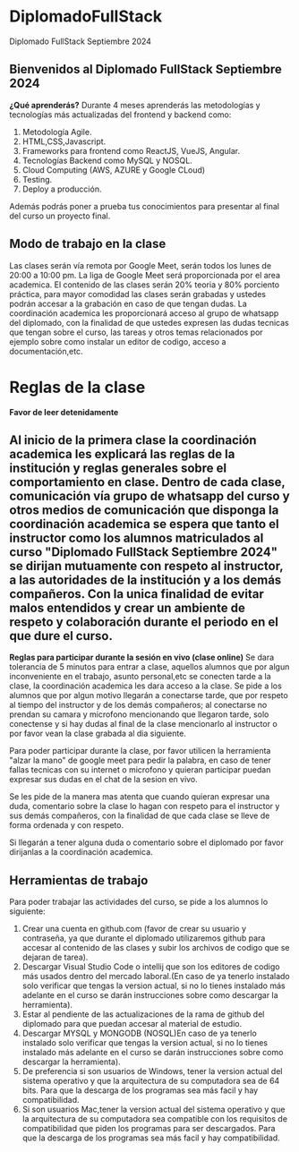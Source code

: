 # DiplomadoFullStack
Diplomado FullStack Septiembre 2024

## Bienvenidos al Diplomado FullStack Septiembre 2024

**¿Qué aprenderás?**
Durante 4 meses aprenderás las metodologías y tecnologías más actualizadas del frontend y backend como:

1. Metodología Agile.
2. HTML,CSS,Javascript.
3. Frameworks para frontend como ReactJS, VueJS, Angular.
4. Tecnologías Backend como MySQL y NOSQL.
5. Cloud Computing (AWS, AZURE y Google CLoud)
6. Testing.
7. Deploy a producción.

Además podrás poner a prueba tus conocimientos para presentar al final del curso un proyecto final.

## Modo de trabajo en la clase 

Las clases serán vía remota por Google Meet, serán todos los lunes de 20:00 a 10:00 pm. La liga de Google Meet será proporcionada por el area academica.
El contenido de las clases serán 20% teoria y 80% porciento práctica, para mayor comodidad las clases serán grabadas y ustedes podrán accesar a la grabación en caso de que tengan dudas.
La coordinación academica les proporcionará acceso al grupo de whatsapp del diplomado, con la finalidad de que ustedes expresen las dudas tecnicas que tengan sobre el curso, las tareas y otros temas relacionados por ejemplo sobre como instalar un editor de codigo, acceso a documentación,etc. 

# Reglas de la clase
**Favor de leer detenidamente**
## Al inicio de la primera clase la coordinación academica les explicará las reglas de la institución y reglas generales sobre el comportamiento en clase. Dentro de cada clase, comunicación vía grupo de whatsapp del curso y otros medios de comunicación que disponga la coordinación academica se espera que tanto el instructor como los alumnos matriculados al curso "Diplomado FullStack Septiembre 2024" se dirijan mutuamente con respeto al instructor, a las autoridades de la institución y a los demás compañeros. Con la unica finalidad de evitar malos entendidos y crear un ambiente de respeto y colaboración durante el periodo en el que dure el curso. 

**Reglas para participar durante la sesión en vivo (clase online)**
Se dara tolerancia de 5 minutos para entrar a clase, aquellos alumnos que por algun inconveniente en el trabajo, asunto personal,etc se conecten tarde a la clase, la coordinación academica les dara acceso a la clase. Se pide a los alumnos que por algun motivo llegarán a conectarse tarde, que por respeto al tiempo del instructor y de los demás compañeros; al conectarse no prendan su camara y microfono mencionando que llegaron tarde, solo conectense y si hay dudas al final de la clase mencionarlo al instructor o por favor vean la clase grabada al dia siguiente.

Para poder participar durante la clase, por favor utilicen la herramienta "alzar la mano" de google meet para pedir la palabra, en caso de tener fallas tecnicas con su internet o microfono y quieran participar puedan expresar sus dudas en el chat de la sesion en vivo. 

Se les pide de la manera mas atenta que cuando quieran expresar una duda, comentario sobre la clase lo hagan con respeto para el instructor y sus demás compañeros, con la finalidad de que  cada clase se lleve de forma ordenada y con respeto. 

Si llegarán a tener alguna duda o comentario sobre el diplomado por favor dirijanlas a la coordinación academica. 

## Herramientas de trabajo 

Para poder trabajar las actividades del curso, se pide a los alumnos lo siguiente: 

1. Crear una cuenta en github.com (favor de crear su usuario y contraseña, ya que durante el diplomado utilizaremos github para accesar al contenido de las clases y subir los archivos de codigo que se dejaran de tarea).
2. Descargar Visual Studio Code o intellij que son los editores de codigo más usados dentro del mercado laboral.(En caso de ya tenerlo instalado solo verificar que tengas la version actual, si no lo tienes instalado más adelante en el curso se darán instrucciones sobre como descargar la herramienta).
3. Estar al pendiente de las actualizaciones de la rama de github del diplomado para que puedan accesar al material de estudio.
4. Descargar MYSQL y MONGODB (NOSQL)En caso de ya tenerlo instalado solo verificar que tengas la version actual, si no lo tienes instalado más adelante en el curso se darán instrucciones sobre como descargar la herramienta).
5. De preferencia si son usuarios de Windows, tener la version actual del sistema operativo y que la arquitectura de su computadora sea de 64 bits. Para que la descarga de los programas sea más facil y hay compatibilidad.
6. Si son usuarios Mac,tener la version actual del sistema operativo y que la arquitectura de su computadora sea compatible con los requisitos de compatibilidad que piden los programas para ser descargados. Para que la descarga de los programas sea más facil y hay compatibilidad.




